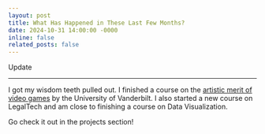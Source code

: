 ```yaml
---
layout: post
title: What Has Happened in These Last Few Months?
date: 2024-10-31 14:00:00 -0000
inline: false
related_posts: false
---
```


Update

---

I got my wisdom teeth pulled out. I finished a course on the [artistic merit of video games](https://www.coursera.org/account/accomplishments/verify/XU12VYUGJ99I) by the University of Vanderbilt. I also started a new course on LegalTech and am close to finishing a course on Data Visualization. 

Go check it out in the projects section!